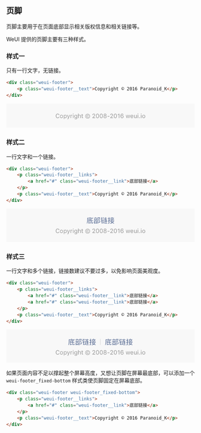 ## 页脚

页脚主要用于在页面底部显示相关版权信息和相关链接等。

WeUI 提供的页脚主要有三种样式。

### 样式一

只有一行文字，无链接。

```html
<div class="weui-footer">
    <p class="weui-footer__text">Copyright © 2016 Paranoid_K</p>
</div>
```

![](../images/footer-1.jpg)

### 样式二

一行文字和一个链接。

```html
<div class="weui-footer">
    <p class="weui-footer__links">
        <a href="#" class="weui-footer__link">底部链接</a>
    </p>
    <p class="weui-footer__text">Copyright © 2016 Paranoid_K</p>
</div>
```

![](../images/footer-2.jpg)

### 样式三

一行文字和多个链接，链接数建议不要过多，以免影响页面美观度。

```html
<div class="weui-footer">
    <p class="weui-footer__links">
        <a href="#" class="weui-footer__link">底部链接</a>
        <a href="#" class="weui-footer__link">底部链接</a>
    </p>
    <p class="weui-footer__text">Copyright © 2016 Paranoid_K</p>
</div>
```

![](../images/footer-3.jpg)

如果页面内容不足以撑起整个屏幕高度，又想让页脚在屏幕最底部，可以添加一个 `weui-footer_fixed-bottom` 样式类使页脚固定在屏幕底部。

```html
<div class="weui-footer weui-footer_fixed-bottom">
    <p class="weui-footer__links">
        <a href="#" class="weui-footer__link">底部链接</a>
    </p>
    <p class="weui-footer__text">Copyright © 2016 Paranoid_K</p>
</div>
```
